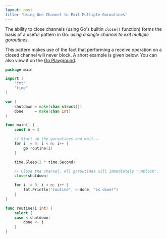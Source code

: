 ```yaml
---
layout: post
title: 'Using One Channel to Exit Multiple Goroutines'
---
```

The ability to close channels (using Go's builtin `close()` function) forms the basis of a useful pattern in Go: <i>using a single channel to exit multiple goroutines</i>. 

This pattern makes use of the fact that performing a receive operation on a closed channel will never block. A short example is given below. You can also view it on the [Go Playground](http://play.golang.org/p/BFpSmmcnsE).

```go
package main

import (
	"fmt"
	"time"
)

var (
	shutdown = make(chan struct{})
	done     = make(chan int)
)

func main() {
	const n = 3

	// Start up the goroutines and wait...
	for i := 0; i < n; i++ {
		go routine(i)
	}

	time.Sleep(2 * time.Second)

	// Close the channel. All goroutines will immediately "unblock".
	close(shutdown)

	for i := 0; i < n; i++ {
		fmt.Println("routine", <-done, "is done!")
	}
}

func routine(i int) {
	select {
	case <-shutdown:
		done <- i
	}
}
```
